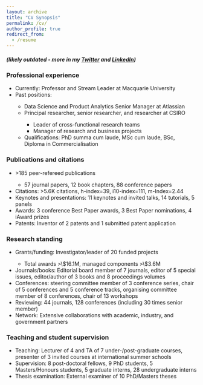 ```yaml
---
layout: archive
title: "CV Synopsis"
permalink: /cv/
author_profile: true
redirect_from:
  - /resume
---
```

<h5> (likely outdated - more in my <a href="https://twitter.com/slavaxx" target=_blank>Twitter</a> and <a href="https://www.linkedin.com/in/shlomoberkovsky/" target=_blank>LinkedIn</a>) </h5>


<h3> Professional experience </h3>
<ul>
  <li>Currently: Professor and Stream Leader at Macquarie University </li>
  <li>Past positions:</li>
  <ul>	
      	<li>Data Science and Product Analytics Senior Manager at Atlassian</li>
	<li>Principal researcher, senior researcher, and researcher at CSIRO</li>
        <ul>	
          <li>Leader of cross-functional research teams</li>
          <li>Manager of research and business projects</li>
        </ul>
  <li>Qualifications: PhD summa cum laude, MSc cum laude, BSc, Diploma in Commercialisation</li>
 </ul>
</ul>
  
<h3>Publications and citations</h3>
<ul>
  <li> &gt;185 peer-refereed publications</li>
  <ul>
    <li>57 journal papers, 12 book chapters, 88 conference papers</li>
  </ul>
  <li>Citations: &gt;5.6K citations, h-index=39, i10-index=111, m-Index=2.44</li>
  <li>Keynotes and presentations: 11 keynotes and invited talks, 14 tutorials, 5 panels</li>
  <li>Awards: 3 conference Best Paper awards, 3 Best Paper nominations, 4 iAward prizes</li>
  <li>Patents: Inventor of 2 patents and 1 submitted patent application</li>
</ul>
  
<h3>Research standing</h3>
<ul>
  <li>Grants/funding: Investigator/leader of 20 funded projects</li>
  <ul>
    <li>Total awards &gt;\$16.1M, managed components &gt;\$3.6M</li>
 </ul>
  <li>Journals/books: Editorial board member of 7 journals, editor of 5 special issues, editor/author of 3 books and 8 proceedings volumes</li>
  <li>Conferences: steering committee member of 3 conference series, chair of 5 conferences and 5 conference tracks, organising committee member of 8 conferences, chair of 13 workshops</li>
  <li>Reviewing: 44 journals, 128 conferences (including 30 times senior member)</li>
  <li>Network: Extensive collaborations with academic, industry, and government partners</li>
</ul>
  
<h3>Teaching and student supervision</h3>
<ul>
  <li>Teaching: Lecturer of 4 and TA of 7 under-/post-graduate courses, presenter of 3 invited courses at international summer schools</li>
  <li>Supervision: 8 post-doctoral fellows, 9 PhD students, 5 Masters/Honours students, 5 graduate interns, 28 undergraduate interns</li>
  <li>Thesis examination: External examiner of 10 PhD/Masters theses</li>
</ul>
